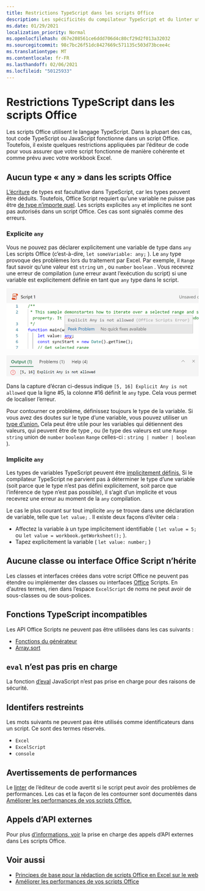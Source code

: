 ```yaml
---
title: Restrictions TypeScript dans les scripts Office
description: Les spécificités du compilateur TypeScript et du linter utilisés par l’éditeur de code de scripts Office.
ms.date: 01/29/2021
localization_priority: Normal
ms.openlocfilehash: d67e208561ce6ddd706d4c80cf29d2f013a32032
ms.sourcegitcommit: 98c7bc26f51dc8427669c571135c503d73bcee4c
ms.translationtype: MT
ms.contentlocale: fr-FR
ms.lasthandoff: 02/06/2021
ms.locfileid: "50125933"
---
```

# <a name="typescript-restrictions-in-office-scripts"></a>Restrictions TypeScript dans les scripts Office

Les scripts Office utilisent le langage TypeScript. Dans la plupart des cas, tout code TypeScript ou JavaScript fonctionne dans un script Office. Toutefois, il existe quelques restrictions appliquées par l’éditeur de code pour vous assurer que votre script fonctionne de manière cohérente et comme prévu avec votre workbook Excel.

## <a name="no-any-type-in-office-scripts"></a>Aucun type « any » dans les scripts Office

[L’écriture](https://www.typescriptlang.org/docs/handbook/typescript-in-5-minutes.html) de types est facultative dans TypeScript, car les types peuvent être déduits. Toutefois, Office Script requiert qu’une variable ne puisse pas être [de type n’importe quel](https://www.typescriptlang.org/docs/handbook/basic-types.html#any). Les scripts explicites `any` et implicites ne sont pas autorisés dans un script Office. Ces cas sont signalés comme des erreurs.

### <a name="explicit-any"></a>Explicite `any`

Vous ne pouvez pas déclarer explicitement une variable de type dans `any` Les scripts Office (c’est-à-dire, `let someVariable: any;` ). Le `any` type provoque des problèmes lors du traitement par Excel. Par exemple, il `Range` faut savoir qu’une valeur est `string` un , ou `number` `boolean` . Vous recevrez une erreur de compilation (une erreur avant l’exécution du script) si une variable est explicitement définie en tant que `any` type dans le script.

![Message explicite dans le texte de pointeur de l’éditeur de code](../images/explicit-any-editor-message.png)

![Erreur explicite dans la fenêtre de console](../images/explicit-any-error-message.png)

Dans la capture d’écran ci-dessus indique `[5, 16] Explicit Any is not allowed` que la ligne #5, la colonne #16 définit le `any` type. Cela vous permet de localiser l’erreur.

Pour contourner ce problème, définissez toujours le type de la variable. Si vous avez des doutes sur le type d’une variable, vous pouvez utiliser un [type d’union.](https://www.typescriptlang.org/docs/handbook/unions-and-intersections.html) Cela peut être utile pour les variables qui détiennent des valeurs, qui peuvent être de type , ou (le type des valeurs est une `Range` `string` union de `number` `boolean` `Range` celles-ci : `string | number | boolean` ).

### <a name="implicit-any"></a>Implicite `any`

Les types de variables TypeScript peuvent être [implicitement définis.](https://www.typescriptlang.org/docs/handbook/type-inference.html) Si le compilateur TypeScript ne parvient pas à déterminer le type d’une variable (soit parce que le type n’est pas défini explicitement, soit parce que l’inférence de type n’est pas possible), il s’agit d’un implicite et vous recevrez une erreur au moment de la `any` compilation.

Le cas le plus courant sur tout implicite `any` se trouve dans une déclaration de variable, telle que `let value;` . Il existe deux façons d’éviter cela :

* Affectez la variable à un type implicitement identifiable ( `let value = 5;` ou `let value = workbook.getWorksheet();` ).
* Tapez explicitement la variable ( `let value: number;` )

## <a name="no-inheriting-office-script-classes-or-interfaces"></a>Aucune classe ou interface Office Script n’hérite

Les classes et interfaces créées dans votre script Office ne peuvent pas étendre ou implémenter des classes ou interfaces [Office](https://www.typescriptlang.org/docs/handbook/classes.html#inheritance) Scripts. En d’autres termes, rien dans l’espace `ExcelScript` de noms ne peut avoir de sous-classes ou de sous-polices.

## <a name="incompatible-typescript-functions"></a>Fonctions TypeScript incompatibles

Les API Office Scripts ne peuvent pas être utilisées dans les cas suivants :

* [Fonctions du générateur](https://developer.mozilla.org/docs/Web/JavaScript/Guide/Iterators_and_Generators#generator_functions)
* [Array.sort](https://developer.mozilla.org/docs/Web/JavaScript/Reference/Global_Objects/Array/sort)

## <a name="eval-is-not-supported"></a>`eval` n’est pas pris en charge

La fonction [d’eval](https://developer.mozilla.org/docs/Web/JavaScript/Reference/Global_Objects/eval) JavaScript n’est pas prise en charge pour des raisons de sécurité.

## <a name="restricted-identifers"></a>Identifers restreints

Les mots suivants ne peuvent pas être utilisés comme identificateurs dans un script. Ce sont des termes réservés.

* `Excel`
* `ExcelScript`
* `console`

## <a name="performance-warnings"></a>Avertissements de performances

Le [linter](https://wikipedia.org/wiki/Lint_(software)) de l’éditeur de code avertit si le script peut avoir des problèmes de performances. Les cas et la façon de les contourner sont documentés dans [Améliorer les performances de vos scripts Office.](web-client-performance.md)

## <a name="external-api-calls"></a>Appels d’API externes

Pour plus [d’informations, voir](external-calls.md) la prise en charge des appels d’API externes dans Les scripts Office.

## <a name="see-also"></a>Voir aussi

* [Principes de base pour la rédaction de scripts Office en Excel sur le web](scripting-fundamentals.md)
* [Améliorer les performances de vos scripts Office](web-client-performance.md)
